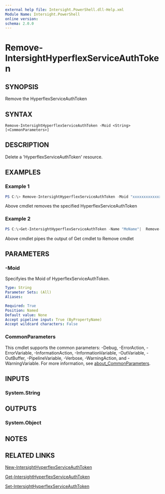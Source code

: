 ```yaml
---
external help file: Intersight.PowerShell.dll-Help.xml
Module Name: Intersight.PowerShell
online version:
schema: 2.0.0
---
```


# Remove-IntersightHyperflexServiceAuthToken

## SYNOPSIS
Remove the HyperflexServiceAuthToken

## SYNTAX

```
Remove-IntersightHyperflexServiceAuthToken -Moid <String> [<CommonParameters>]
```

## DESCRIPTION
Delete a &apos;HyperflexServiceAuthToken&apos; resource.

## EXAMPLES

### Example 1
```powershell
PS C:\> Remove-IntersightHyperflexServiceAuthToken -Moid "xxxxxxxxxxxxxxxxxxxxxxxxxxx"
```
Above cmdlet removes the specified HyperflexServiceAuthToken 

### Example 2
```powershell
PS C:\>Get-IntersightHyperflexServiceAuthToken -Name "MoName"|  Remove-IntersightHyperflexServiceAuthToken
```
Above cmdlet pipes the output of Get cmdlet to Remove cmdlet

## PARAMETERS

### -Moid
Specifyies the Moid of HyperflexServiceAuthToken.

```yaml
Type: String
Parameter Sets: (All)
Aliases:

Required: True
Position: Named
Default value: None
Accept pipeline input: True (ByPropertyName)
Accept wildcard characters: False
```

### CommonParameters
This cmdlet supports the common parameters: -Debug, -ErrorAction, -ErrorVariable, -InformationAction, -InformationVariable, -OutVariable, -OutBuffer, -PipelineVariable, -Verbose, -WarningAction, and -WarningVariable. For more information, see [about_CommonParameters](http://go.microsoft.com/fwlink/?LinkID=113216).

## INPUTS

### System.String

## OUTPUTS

### System.Object
## NOTES

## RELATED LINKS

[New-IntersightHyperflexServiceAuthToken](./New-IntersightHyperflexServiceAuthToken.md)

[Get-IntersightHyperflexServiceAuthToken](./Get-IntersightHyperflexServiceAuthToken.md)

[Set-IntersightHyperflexServiceAuthToken](./Set-IntersightHyperflexServiceAuthToken.md)

